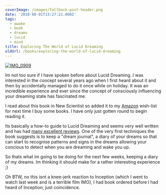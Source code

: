 ```yaml
---
coverImage: /images/fallback-post-header.png
date: '2010-08-01T13:27:21.000Z'
tags:
  - awake
  - book
  - dreams
  - lucid
  - mind
title: Exploring The World of Lucid Dreaming
oldUrl: /books/exploring-the-world-of-lucid-dreaming
---
```


[![](/wp-content/uploads/2010/08/IMG_0909.jpg "IMG_0909")](/wp-content/uploads/2010/08/IMG_0909.jpg)

Im not too sure if I have spoken before about Lucid Dreaming. I was interested in the concept several years ago when I first heard about it and then by accidentally managed to do it once while on holiday. It was an incredible experience and ever since the concept of consciously influencing your dreaming state has fascinated me.

<!-- more -->

I read about this book in New Scientist so added it to my [Amazon](https://www.amazon.co.uk/Exploring-World-Dreaming-Stephen-LaBerge/dp/0345420128/ref=sr_1_2?ie=UTF8&s=books&qid=1280669165&sr=8-2) wish-list for next time I buy some books. I have only just gotten round to begin reading it.

Its basically a how-to guide to Lucid Dreaming and seems very well written and has had [many excellent reviews](https://www.amazon.co.uk/Exploring-World-Dreaming-Stephen-LaBerge/dp/0345420128/ref=sr_1_2?ie=UTF8&s=books&qid=1280669165&sr=8-2). One of the very first techniques the book suggests is to keep a "dream journal", a diary of your dreams so that can start to recognise patterns and signs in the dreams allowing your concious to detect when you are dreaming and wake you up.

So thats what im going to be doing for the next few weeks, keeping a diary of my dreams. Im thinking it should make for a rather interesting experience ;)

Oh BTW, no this isnt a knee-jerk reaction to Inception (which I went to watch last week and is a terrible film IMO), I had book ordered before I had heard of Inception, just coincidence.
